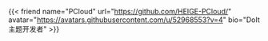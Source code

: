 # 



</br>

{{< friend name="PCloud" url="https://github.com/HEIGE-PCloud/" avatar="https://avatars.githubusercontent.com/u/52968553?v=4" bio="DoIt主题开发者" >}}



